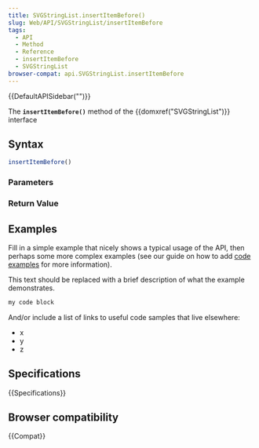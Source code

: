 ```yaml
---
title: SVGStringList.insertItemBefore()
slug: Web/API/SVGStringList/insertItemBefore
tags:
  - API
  - Method
  - Reference
  - insertItemBefore
  - SVGStringList
browser-compat: api.SVGStringList.insertItemBefore
---
```

{{DefaultAPISidebar("")}}

The **`insertItemBefore()`** method of the {{domxref("SVGStringList")}} interface 

## Syntax

```js
insertItemBefore()
```

### Parameters



### Return Value



## Examples

Fill in a simple example that nicely shows a typical usage of the API, then perhaps some more complex examples (see our guide on how to add [code examples](/en-US/docs/MDN/Contribute/Structures/Code_examples) for more information).

This text should be replaced with a brief description of what the example demonstrates.

```js
my code block
```

And/or include a list of links to useful code samples that live elsewhere:

*   x
*   y
*   z

## Specifications

{{Specifications}}

## Browser compatibility

{{Compat}}

